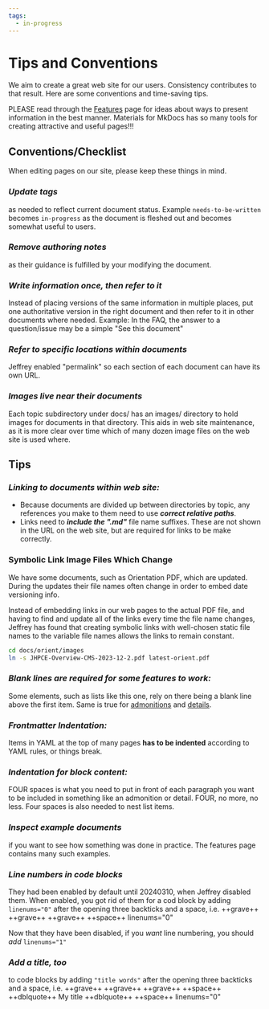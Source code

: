 ```yaml
---
tags:
  - in-progress
---
```


# Tips and Conventions

We aim to create a great web site for our users. Consistency contributes to that result. Here are some conventions and time-saving tips.

PLEASE read through the [Features](../ourtools/features.md) page for ideas about ways to present information in the best manner. Materials for MkDocs has so many tools for creating attractive and useful pages!!!

## **Conventions/Checklist**
When editing pages on our site, please keep these things in mind.

### ***Update tags***
as needed to reflect current document status. Example `needs-to-be-written` becomes `in-progress` as the document is fleshed out and becomes somewhat useful to users.
### ***Remove authoring notes***
as their guidance is fulfilled by your modifying the document.
### ***Write information once, then refer to it***
Instead of placing versions of the same information in multiple places, put one authoritative version in the right document and then refer to it in other documents where needed. Example: In the FAQ, the answer to a question/issue may be a simple "See this document"
### ***Refer to specific locations within documents***
Jeffrey enabled "permalink" so each section of each document can have its own URL.
### ***Images live near their documents***
Each topic subdirectory under docs/ has an images/ directory to hold images for documents in that directory. This aids in web site maintenance, as it is more clear over time which of many dozen image files on the web site is used where.


## **Tips**

### ***Linking to documents within web site:***

* Because documents are divided up between directories by topic, any references you make to them need to use ***correct relative paths***.
* Links need to ***include the ".md"*** file name suffixes. These are not shown in the URL on the web site, but are required for links to be make correctly.
### Symbolic Link Image Files Which Change
We have some documents, such as Orientation PDF, which are updated. During the updates their file names often change in order to embed date versioning info.

Instead of embedding links in our web pages to the actual PDF file, and having to find and update all of the links every time the file name changes, Jeffrey has found that creating symbolic links with well-chosen static file names to the variable file names allows the links to remain constant.

```bash title="Make a target named latest-orient.pdf"
cd docs/orient/images
ln -s JHPCE-Overview-CMS-2023-12-2.pdf latest-orient.pdf
```

### ***Blank lines are required for some features to work:***
Some elements, such as lists like this one, rely on there being a blank line above the first item. Same is true for [admonitions](../ourtools/features.md/#admonitions) and [details](../ourtools/features.md/#details).
### ***Frontmatter Indentation:***
Items in YAML at the top of many pages **has to be indented** according to YAML rules, or things break.
### ***Indentation for block content:***
FOUR spaces is what you need to put in front of each paragraph you want to be included in something like an admonition or detail. FOUR, no more, no less. Four spaces is also needed to nest list items.
### ***Inspect example documents***
if you want to see how something was done in practice. The features page contains many such examples.
### ***Line numbers in code blocks***
They had been enabled by default until 20240310, when Jeffrey disabled them. When enabled, you got rid of them for a cod block by adding `linenums="0"` after the opening three backticks and a space, i.e. ++grave++ ++grave++ ++grave++ ++space++ linenums="0"

Now that they have been disabled, if you _want_ line numbering, you should _add_ `linenums="1"`

### ***Add a title, too***
to code blocks by adding `"title words"` after the opening three backticks and a space, i.e. ++grave++ ++grave++ ++grave++ ++space++ ++dblquote++ My title ++dblquote++ ++space++ linenums="0"

